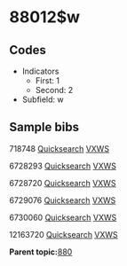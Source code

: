 # 88012$w

## Codes

-   Indicators
    -   First: 1
    -   Second: 2
-   Subfield: w

## Sample bibs

718748 [Quicksearch](https://search.library.yale.edu/catalog/718748) [VXWS](http://prodorbis.library.yale.edu:7014/vxws/GetHoldingsService?bibId=718748)

6728293 [Quicksearch](https://search.library.yale.edu/catalog/6728293) [VXWS](http://prodorbis.library.yale.edu:7014/vxws/GetHoldingsService?bibId=6728293)

6728720 [Quicksearch](https://search.library.yale.edu/catalog/6728720) [VXWS](http://prodorbis.library.yale.edu:7014/vxws/GetHoldingsService?bibId=6728720)

6729076 [Quicksearch](https://search.library.yale.edu/catalog/6729076) [VXWS](http://prodorbis.library.yale.edu:7014/vxws/GetHoldingsService?bibId=6729076)

6730060 [Quicksearch](https://search.library.yale.edu/catalog/6730060) [VXWS](http://prodorbis.library.yale.edu:7014/vxws/GetHoldingsService?bibId=6730060)

12163720 [Quicksearch](https://search.library.yale.edu/catalog/12163720) [VXWS](http://prodorbis.library.yale.edu:7014/vxws/GetHoldingsService?bibId=12163720)

**Parent topic:**[880](../../tags/880/880.md)

